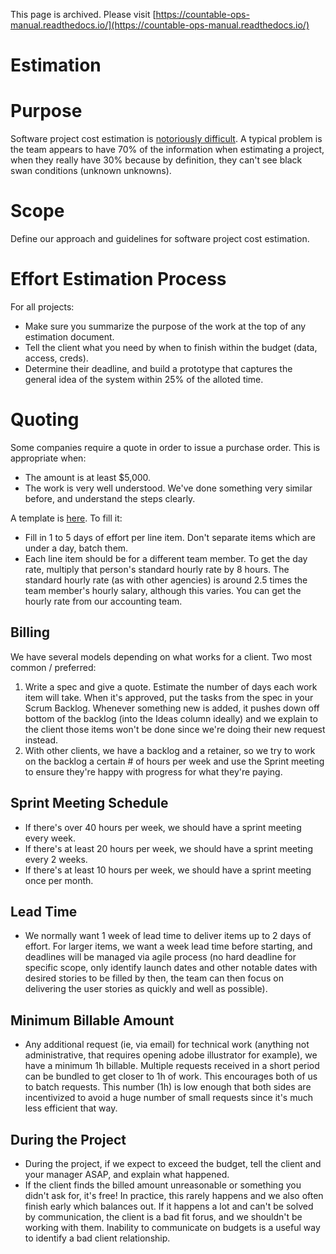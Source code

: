 This page is archived. Please visit [https://countable-ops-manual.readthedocs.io/](https://countable-ops-manual.readthedocs.io/)
# Estimation

# Purpose

Software project cost estimation is [notoriously difficult](https://erikbern.com/2019/04/15/why-software-projects-take-longer-than-you-think-a-statistical-model.html). A typical problem is the team appears to have 70% of the information when estimating a project, when they really have 30% because by definition, they can't see black swan conditions (unknown unknowns).

# Scope

Define our approach and guidelines for software project cost estimation.

# Effort Estimation Process

For all projects:
  * Make sure you summarize the purpose of the work at the top of any estimation document.
  * Tell the client what you need by when to finish within the budget (data, access, creds).
  * Determine their deadline, and build a prototype that captures the general idea of the system within 25% of the alloted time.
  
# Quoting

Some companies require a quote in order to issue a purchase order. This is appropriate when:
  * The amount is at least $5,000.
  * The work is very well understood. We've done something very similar before, and understand the steps clearly.
  
A template is [here](https://docs.google.com/spreadsheets/d/10IJtCsBL-rHwEkd0tcScvZM3IO5Auq3BLQeJSMywc8k/edit?usp=sharing). To fill it:
  * Fill in 1 to 5 days of effort per line item. Don't separate items which are under a day, batch them.
  * Each line item should be for a different team member. To get the day rate, multiply that person's standard hourly rate by 8 hours. The standard hourly rate (as with other agencies) is around 2.5 times the team member's hourly salary, although this varies. You can get the hourly rate from our accounting team.
  
## Billing

We have several models depending on what works for a client. Two most common / preferred:
1. Write a spec and give a quote. Estimate the number of days each work item will take. When it's approved, put the tasks from the spec in your Scrum Backlog. Whenever something new is added, it pushes down off bottom of the backlog (into the Ideas column ideally) and we explain to the client those items won't be done since we're doing their new request instead.
2. With other clients, we have a backlog and a retainer, so we try to work on the backlog a certain # of hours per week and use the Sprint meeting to ensure they're happy with progress for what they're paying.

## Sprint Meeting Schedule
  * If there's over 40 hours per week, we should have a sprint meeting every week.
  * If there's at least 20 hours per week, we should have a sprint meeting every 2 weeks.
  * If there's at least 10 hours per week, we should have a sprint meeting once per month.

## Lead Time
  * We normally want 1 week of lead time to deliver items up to 2 days of effort. For larger items, we want a week lead time before starting, and deadlines will be managed via agile process (no hard deadline for specific scope, only identify launch dates and other notable dates with desired stories to be filled by then, the team can then focus on delivering the user stories as quickly and well as possible).
  
## Minimum Billable Amount
  * Any additional request (ie, via email) for technical work (anything not administrative, that requires opening adobe illustrator for example), we have a minimum 1h billable. Multiple requests received in a short period can be bundled to get closer to 1h of work. This encourages both of us to batch requests. This number (1h) is low enough that both sides are incentivized to avoid a huge number of small requests since it's much less efficient that way.

## During the Project

  * During the project, if we expect to exceed the budget, tell the client and your manager ASAP, and explain what happened.
  * If the client finds the billed amount unreasonable or something you didn't ask for, it's free! In practice, this rarely happens and we also often finish early which balances out. If it happens a lot and can't be solved by communication, the client is a bad fit forus, and we shouldn't be working with them. Inability to communicate on budgets is a useful way to identify a bad client relationship.


